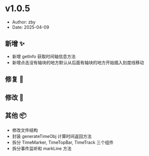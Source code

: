 # v1.0.5

- Author: zby
- Date: 2025-04-09

## 新增 ✨

- 新增 getInfo 获取时间轴信息方法
- 新增点击没有轴块的地方默认从后面有轴块的地方开始插入刻度线移动

## 修复 🔩

## 修改 📝

## 其他 📦

- 修改文件结构
- 封装 generateTimeObj 计算时间返回方法
- 拆分 TimeMarker, TimeTopBar, TimeTrack 三个组件
- 拆分事件监听和 markLine 方法
